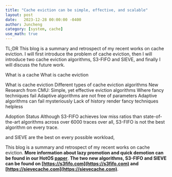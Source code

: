 ```yaml
---
title: "Cache eviction can be simple, effective, and scalable"
layout: post
date:   2023-12-28 00:00:00 -0400
author: Juncheng
category: [system, cache]
use_math: true
---
```


TL;DR
This blog is a summary and retrospect of my recent works on cache eviction. 
I will first introduce the problem of cache eviction, then I will introduce two cache eviction algorithms, S3-FIFO and SIEVE, and finally I will discuss the future work.



What is a cache
What is cache eviction

What is cache eviction
Different types of cache eviction algorithms
New Research from CMU: Simple, yet effective eviction algorithms
Where fancy techniques fail
Adaptive algorithms are not free of parameters
Adaptive algorithms can fail mysteriously
Lack of history render fancy techniques helpless


Adoption Status 
Although S3-FIFO achieves low miss ratios than state-of-the-art algorithms across over 6000 traces over all, S3-FIFO is not the best algorithm on every trace. 

 and SIEVE are the best on every possible workload, 

This blog is a summary and retrospect of my recent works on cache eviction. 
**More information about lazy promotion and quick demotion can be found in our HotOS [paper](https://dl.acm.org/doi/10.1145/3593856.3595887)**. 
**The two new algorithms, S3-FIFO and SIEVE can be found on [https://s3fifo.com](https://s3fifo.com) and [https://sievecache.com](https://sievecache.com)**.

